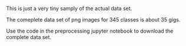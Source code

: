 This is just a very tiny samply of the actual data set. 

The comeplete data set of png images for 345 classes is about 35 gigs. 

Use the code in the preprocessing jupyter notebook to download the complete data set. 
